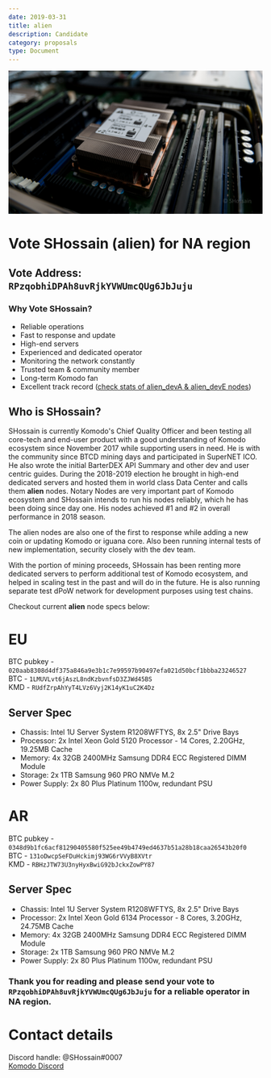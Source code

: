 ```yaml
---
date: 2019-03-31
title: alien
description: Candidate
category: proposals
type: Document
---
```

![](https://raw.githubusercontent.com/KomodoPlatform/NotaryNodes/master/notarynodes/alien/SAM_3920.jpg)

# Vote SHossain (alien) for NA region
## Vote Address: `RPzqobhiDPAh8uvRjkYVWUmcQUg6JbJuju`
### Why Vote SHossain?
- Reliable operations
- Fast to response and update
- High-end servers
- Experienced and dedicated operator
- Monitoring the network constantly
- Trusted team & community member
- Long-term Komodo fan
- Excellent track record ([check stats of alien_devA & alien_devE nodes](https://komodostats.com))

## Who is SHossain?
SHossain is currently Komodo's Chief Quality Officer and been testing all core-tech and end-user product with a good understanding of Komodo ecosystem since November 2017 while supporting users in need. He is with the community since BTCD mining days and participated in SuperNET ICO. He also wrote the initial BarterDEX API Summary and other dev and user centric guides. During the 2018-2019 election he brought in high-end dedicated servers and hosted them in world class Data Center and calls them **alien** nodes. Notary Nodes are very important part of Komodo ecosystem and SHossain intends to run his nodes reliably, which he has been doing since day one. His nodes achieved #1 and #2 in overall performance in 2018 season.

The alien nodes are also one of the first to response while adding a new coin or updating Komodo or iguana core. Also been running internal tests of new implementation, security closely with the dev team.

With the portion of mining proceeds, SHossain has been renting more dedicated servers to perform additional test of Komodo ecosystem, and helped in scaling test in the past and will do in the future. He is also running separate test dPoW network for development purposes using test chains.

Checkout current **alien** node specs below:

# EU

BTC pubkey - `020aab8308d4df375a846a9e3b1c7e99597b90497efa021d50bcf1bbba23246527`  
BTC - `1LMUVLvt6jAszL8ndKzbvnfsD3ZJWd45BS`  
KMD - `RUdfZrpAhYyT4LVz6Vyj2K14yK1uC2K4Dz`

## Server Spec
- Chassis:	Intel 1U Server System R1208WFTYS, 8x 2.5" Drive Bays
- Processor:	2x Intel Xeon Gold 5120 Processor - 14 Cores, 2.20GHz, 19.25MB Cache
- Memory:	4x 32GB 2400MHz Samsung DDR4 ECC Registered DIMM Module
- Storage: 2x 1TB Samsung 960 PRO NMVe M.2
- Power Supply: 2x 80 Plus Platinum 1100w, redundant PSU

# AR

BTC pubkey - `0348d9b1fc6acf81290405580f525ee49b4749ed4637b51a28b18caa26543b20f0`  
BTC - `131oDwcpSeFDuHckimj93WG6rVVyB8XVtr`  
KMD - `RBHzJTW73U3nyHyxBwiG92bJckxZowPY87`

## Server Spec
- Chassis:	Intel 1U Server System R1208WFTYS, 8x 2.5" Drive Bays
- Processor:	2x Intel Xeon Gold 6134 Processor - 8 Cores, 3.20GHz, 24.75MB Cache
- Memory:	4x 32GB 2400MHz Samsung DDR4 ECC Registered DIMM Module
- Storage: 2x 1TB Samsung 960 PRO NMVe M.2
- Power Supply: 2x 80 Plus Platinum 1100w, redundant PSU

### Thank you for reading and please send your vote to `RPzqobhiDPAh8uvRjkYVWUmcQUg6JbJuju` for a reliable operator in NA region.

# Contact details
Discord handle: @SHossain#0007  
[Komodo Discord](https://komodoplatform.com/discord)

